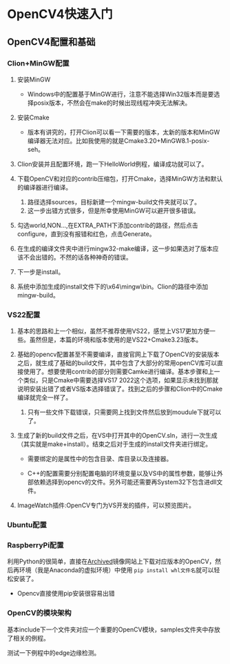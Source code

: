 # OpenCV4快速入门

## OpenCV4配置和基础

### Clion+MinGW配置

1. 安装MinGW
   - Windows中的配置基于MinGW进行，注意不能选择Win32版本而是要选择posix版本，不然会在make的时候出现线程冲突无法解决。

2. 安装Cmake
   - 版本有讲究的，打开Clion可以看一下需要的版本，太新的版本和MinGW编译器无法对应。比如我使用的就是Cmake3.20+MinGW8.1-posix-seh。
3. Clion安装并且配置环境，跑一下HelloWorld例程，编译成功就可以了。
4. 下载OpenCV和对应的contrib压缩包，打开Cmake，选择MinGW方法和默认的编译器进行编译。
   1. 路径选择sources，目标新建一个mingw-build文件夹就可以了。
   2. 这一步出错方式很多，但是所幸使用MinGW可以避开很多错误。
5. 勾选world,NON...,在EXTRA_PATH下添加contrib的路径，然后点击configure，直到没有报错和红色，点击Generate。
6. 在生成的编译文件夹中进行mingw32-make编译，这一步如果选对了版本应该不会出错的。不然的话各种神奇的错误。
7. 下一步是install。
8. 系统中添加生成的install文件下的\x64\mingw\bin。Clion的路径中添加mingw-build。

### VS22配置

1. 基本的思路和上一个相似，虽然不推荐使用VS22，感觉上VS17更加方便一些。虽然但是，本篇的环境和版本使用的是VS22+Cmake3.23版本。

2. 基础的opencv配置甚至不需要编译，直接官网上下载了OpenCV的安装版本之后，就生成了基础的build文件，其中包含了大部分的常用openCV库可以直接使用了。想要使用contrib的部分则需要Camke进行编译。基本步骤和上一个类似，只是Cmake中需要选择VS17 2022这个选项，如果显示未找到那就说明安装出错了或者VS版本选择错误了。找到之后的步骤和Clion中的Cmake编译就完全一样了。

   1. 只有一些文件下载错误，只需要网上找到文件然后放到moudule下就可以了。

3. 生成了新的build文件之后，在VS中打开其中的OpenCV.sln，进行一次生成（其实就是make+install）。结束之后对于生成的install文件夹进行绑定。

   - 需要绑定的是属性中的包含目录、库目录以及连接器。

   - C++的配置需要分别配置电脑的环境变量以及VS中的属性参数，能够让外部依赖选择到opencv的文件。另外可能还需要再System32下包含进dll文件。

4. ImageWatch插件:OpenCV专门为VS开发的插件，可以预览图片。

### Ubuntu配置

### RaspberryPi配置

利用Python的很简单，直接在[Archived](https://www.lfd.uci.edu/~gohlke/pythonlibs/)镜像网站上下载对应版本的OpenCV，然后再环境（我是Anaconda的虚拟环境）中使用 `pip install whl文件名`就可以轻松安装了。

- Opencv直接使用pip安装很容易出错

### OpenCV的模块架构

基本include下一个文件夹对应一个重要的OpenCV模块，samples文件夹中存放了相关的例程。

测试一下例程中的edge边缘检测。
